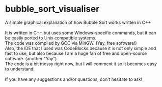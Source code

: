 # bubble_sort_visualiser
A simple graphical explanation of how Bubble Sort works written in C++ <br><br>
It is written in C++ but uses some Windows-specific commands, but it can be easily ported to Unix compatible systems.<br>
The code was compiled by GCC via MinGW. (Yay, free software!) <br>
Also, the IDE that I used was CodeBlocks because it is not only simple and fast to use, but also because I am a huge fan of free and open-source software. (another "Yay")<br>
The code is a bit messy right now, but I will comment it so it becomes easy to understand. <br><br>
If you have any suggestions and/or questions, don't hesitate to ask!
